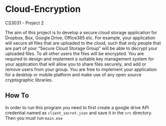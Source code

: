 # Cloud-Encryption
CS3031 - Project 2


The aim of this project is to develop a secure cloud storage application for Dropbox, Box, Google
Drive, Office365 etc. For example, your application will secure all files that are uploaded to the cloud,
such that only people that are part of your “Secure Cloud Storage Group” will be able to decrypt your
uploaded files. To all other users the files will be encrypted.
You are required to design and implement a suitable key management system for your application that
will allow you to share files securely, and add or remove users from your group. You are free to
implement your application for a desktop or mobile platform and make use of any open source
cryptographic libraries.

## How To
In order to run this program you need to first create a google drive API credential named as `client_secret.json` and save it in the `src` directory.
Then you must run `main.exe`
